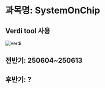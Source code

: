 # 과목명: SystemOnChip
## Verdi tool 사용
![Verdi](https://img.shields.io/badge/Tool-Verdi-003366?logo=python&logoColor=blue)
## 전반기: 250604~250613 
## 후반기: ?
